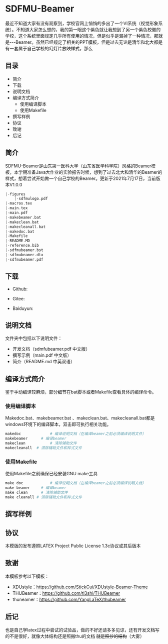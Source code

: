 # SDFMU-Beamer

最近不知道大家有没有观察到，学校官网上悄悄的多出了一个VI系统（视觉形象系统）。不知道大家怎么想的，我的第一眼这个紫色就让我想到了另一个紫色校徽的学校，这个系统里面规定几乎所有使用的情况，但是似乎是漏掉了一种情况，那就是---Beamer。虽然已经规定了相关的PPT模板，但是过去无论是清华和北大都是有一套属于自己学校的幻灯片放映样式，那么



## 目录

* 简介
* 下载
* 说明文档
* 编译方式简介
  * 使用编译脚本
  * 使用Makefile
* 撰写样例
* 协议
* 致谢
* 后记



## 简介

SDFMU-Beamer是山东第一医科大学（山东省医学科学院）风格的Beamer模板，本学期准备Java大作业的实验报告时候，想到了过去北大和清华的Beamer的样式，想着尝试开始做一个自己学校的Beamer。更新于2021年7月17日，当前版本V1.0.0

```c++
|-figures
	|-sdfmulogo.pdf
|-macros.tex
|-main.tex
|-main.pdf
|-makebeamer.bat
|-makeclean.bat
|-makecleanall.bat
|-makedoc.bat
|-Makefile
|-README.MD
|-reference.bib
|-sdfmubeamer.bst
|-sdfmubeamer.dtx
|-sdfmubeamer.pdf
```



## 下载

* Github:

* Gitee:
* Baiduyun: 



## 说明文档

文件夹中包括以下说明文件：

* 开发文档（sdmfubeamer.pdf 中文版）
* 撰写示例（main.pdf 中文版）
* 简介（README.md 中英双语）



## 编译方式简介

鉴于手动编译较麻烦，部分细节在bat脚本或者Makefile查看具体的编译命令。



### 使用编译脚本

Makedoc.bat、makebeamer.bat 、makeclean.bat、makecleanall.bat都是windows环境下的编译脚本，双击即可执行相关功能。

```python
makedoc				# 编译说明文档（在编译beamer之前必须编译说明文件）
makebeamer		# 编译beamer
makeclean			# 清除辅助文件
makecleanall  # 清除辅助文件和样式文件
```

### 使用Makefile

使用Makefile之前确保已经安装GNU make工具

```python
make doc			# 编译说明文档（在编译beamer之前必须编译说明文档）
make beamer		# 编译beamer
make clean		# 清除辅助文件
make cleanall # 清除辅助文件和样式文件
```



## 撰写样例



## 协议

本模版的发布遵照LATEX Project Public License 1.3c协议或其后版本



## 致谢

本模板参考以下模板：

* XDUstyle：https://github.com/StickCui/XDUstyle-Beamer-Theme
* THUBeamer：https://github.com/tl3shi/THUBeamer
* thuneamer：https://github.com/YangLaTeX/thubeamer



## 后记

也是自己学latex过程中尝试的试验品，做的不好还请多多见谅，还有开发文档写的不是很好，就像大体结构还是照搬thu的文档 ~~就是照抄的结构~~（大雾）
